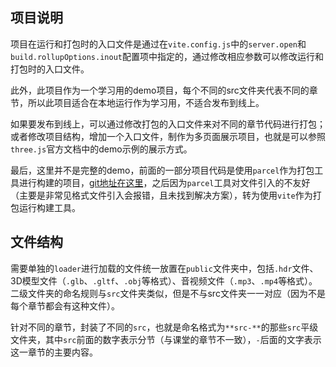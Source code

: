 ## 项目说明
项目在运行和打包时的入口文件是通过在`vite.config.js`中的`server.open`和`build.rollupOptions.inout`配置项中指定的，通过修改相应参数可以修改运行和打包时的入口文件。

此外，此项目作为一个学习用的demo项目，每个不同的src文件夹代表不同的章节，所以此项目适合在本地运行作为学习用，不适合发布到线上。

如果要发布到线上，可以通过修改打包的入口文件来对不同的章节代码进行打包；或者修改项目结构，增加一个入口文件，制作为多页面展示项目，也就是可以参照`three.js`官方文档中的demo示例的展示方式。

最后，这里并不是完整的demo，前面的一部分项目代码是使用`parcel`作为打包工具进行构建的项目，[git地址在这里](https://github.com/ShanHaiSiLu/three-parcel)，之后因为`parcel`工具对文件引入的不友好（主要是非常见格式文件引入会报错，且未找到解决方案），转为使用`vite`作为打包运行构建工具。
## 文件结构
需要单独的`loader`进行加载的文件统一放置在`public`文件夹中，包括`.hdr`文件、3D模型文件（`.glb`、`.gltf`、`.obj`等格式）、音视频文件（`.mp3`、`.mp4`等格式）。二级文件夹的命名规则与`src`文件夹类似，但是不与src文件夹一一对应（因为不是每个章节都会有这种文件）。

针对不同的章节，封装了不同的`src`，也就是命名格式为`**src-**`的那些`src`平级文件夹，其中`src`前面的数字表示分节（与课堂的章节不一致），`-`后面的文字表示这一章节的主要内容。